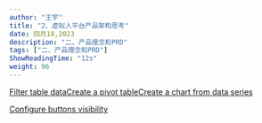 ```yaml
---
author: "王宇"
title: "2、虚拟人平台产品架构思考"
date: 四月18,2023
description: "二、产品理念和PRD"
tags: ["二、产品理念和PRD"]
ShowReadingTime: "12s"
weight: 96
---
```

[Filter table data](#)[Create a pivot table](#)[Create a chart from data series](#)

[Configure buttons visibility](/users/tfac-settings.action)